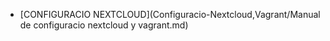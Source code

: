 * [CONFIGURACIO NEXTCLOUD](Configuracio-Nextcloud,Vagrant/Manual de configuracio nextcloud y vagrant.md)
